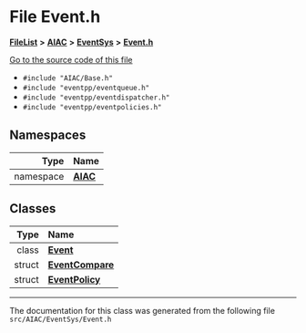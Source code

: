 

# File Event.h



[**FileList**](files.md) **>** [**AIAC**](dir_21da83368f7816722f2b707a7b03c84f.md) **>** [**EventSys**](dir_bda428afb66b315b23b4e646d7591fb3.md) **>** [**Event.h**](Event_8h.md)

[Go to the source code of this file](Event_8h_source.md)



* `#include "AIAC/Base.h"`
* `#include "eventpp/eventqueue.h"`
* `#include "eventpp/eventdispatcher.h"`
* `#include "eventpp/eventpolicies.h"`













## Namespaces

| Type | Name |
| ---: | :--- |
| namespace | [**AIAC**](namespaceAIAC.md) <br> |


## Classes

| Type | Name |
| ---: | :--- |
| class | [**Event**](classAIAC_1_1Event.md) <br> |
| struct | [**EventCompare**](structAIAC_1_1EventCompare.md) <br> |
| struct | [**EventPolicy**](structAIAC_1_1EventPolicy.md) <br> |



















































------------------------------
The documentation for this class was generated from the following file `src/AIAC/EventSys/Event.h`

